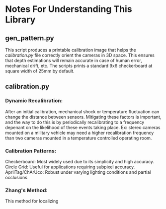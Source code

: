 # **Notes For Understanding This Library**

## gen_pattern.py

This script produces a printable calibration image that helps the *calibration.py* file correctly orient the cameras in 3D space. This ensures that depth estimations will remain accurate in case of human error, mechanical drift, etc. The scripts prints a standard 9x6 checkerboard at square width of 25mm by default.


## calibration.py

### Dynamic Recalibration:
After an initial calibration, mechanical shock or temperature fluctuation can change the distance between sensors. Mitigating these factors is important, and the way to do this is by periodically recalibrating to a frequency depenant on the likelihood of these events taking place. Ex: stereo cameras mounted on a military vehicle may need a higher recalibration frequency than two cameras mounted in a temperature controlled operating room.

### Calibration Patterns:
Checkerboard: Most widely used due to its simplicity and high accuracy.
Circle Grid: Useful for applications requiring subpixel accuracy.
AprilTag/ChArUco: Robust under varying lighting conditions and partial occlusions

### Zhang's Method:
This method for localizing
